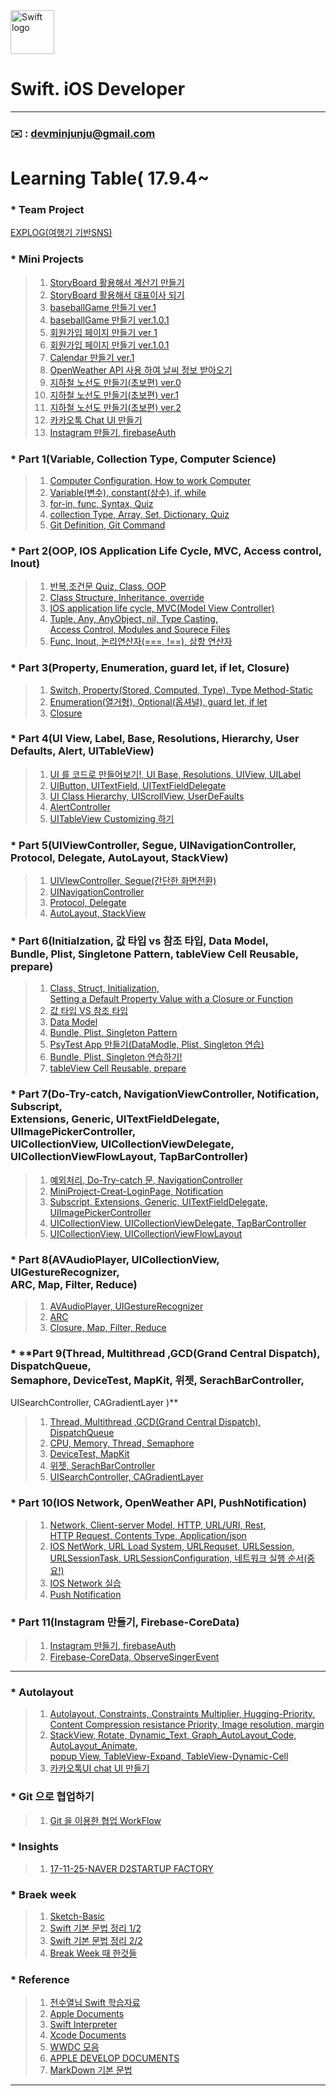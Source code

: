 
<img src="https://swift.org/assets/images/swift.svg" alt="Swift logo" height="70" >


# Swift. iOS Developer  

  
---   
### **:envelope:**  : <devminjunju@gmail.com>


# Learning Table( 17.9.4~

### * **Team Project**
[EXPLOG(여행기 기반SNS)](https://github.com/devminjun/EXPLOG)

### *  **Mini Projects**

> 1. [StoryBoard 활용해서 계산기 만들기](/Mini_Projects/8_17-9-14-Calculator.md) 
> 2. [StoryBoard 활용해서 대표이사 되기](/Mini_Projects/12_17-9-18-StroyBoard.md)
> 3. [baseballGame 만들기 ver.1](/Mini_Projects/16_17-9-21-baseballGame.md)
> 4. [baseballGame 만들기 ver.1.0.1](/Mini_Projects/16-1_17-9-21-BaseBallGame-Version2.md)
> 5. [회원가입 페이지 만들기 ver 1](/Mini_Projects/19_17-9-27-Signup.md)
> 6. [회원가입 페이지 만들기 ver.1.0.1](/Mini_Projects/19-1_17-9-27-Signup-Version2.md)
> 7. [Calendar 만들기 ver.1](/Mini_Projects/44_17-11-8-Calendar.md) 
> 8. [OpenWeather API 사용 하여 날씨 정보 받아오기](/Mini_Projects/49_17-11-16-OpenWeatherAPI.md)
> 9. [지하철 노선도 만들기(초보편) ver.0](/Mini_Projects/CreatSubway.md)
> 10. [지하철 노선도 만들기(초보편) ver.1](https://devminjun.github.io/blog/CreatSubway-ver1)
> 11. [지하철 노선도 만들기(초보편) ver.2](https://devminjun.github.io/blog/CreatSubway-ver2) 
> 12. [카카오톡 Chat UI 만들기](/AutoLayout/Study/17-11-19-kakaotalk.md)
> 13. [Instagram 만들기, firebaseAuth](/Part__11/51_17-11-20-make-instagram-firebase-Auth.md)
>  

### *  **Part 1(Variable, Collection Type, Computer Science)**

> 1. [Computer Configuration, How to work Computer](/Part_1/1_17-9-4-How_to_work_Computer.md)
> 2. [Variable(변수), constant(상수), if, while](/Part_1/2_17-9-5-Variable_constant_if_while.md)
> 3. [for-in, func, Syntax, Quiz](/Part_1/3_17-9-6-for_in_func.md)
> 4. [collection Type, Array, Set, Dictionary, Quiz](/Part_1/4_17-9-7-CollectionType.md)
> 5. [Git Definition, Git Command](/Part_1/5_17-9-8-git.md)

### *  **Part 2(OOP, IOS Application Life Cycle, MVC, Access control, Inout)**

> 1. [반복,조건문 Quiz, Class, OOP](/Part_2/6_17-9-11-Class_OOP.md)
> 2. [Class Structure, Inheritance, override](/Part_2/7_17-9-13-Inheritance_override_class.md)
> 3. [IOS application life cycle, MVC(Model View Controller)](/Part_2/9_17-9-15-LifeCycle_MVC.md)
> 4. [Tuple, Any, AnyObject, nil, Type Casting, <br> Access Control, Modules and Sourece Files](/Part_2/10_17-9-16-Tuple_Any_AnyObject_nil_Typecasting.md)
> 5. [Func, Inout, 논리연산자(===, !==), 삼항 연산자](/Part_2/11_17-9-16-Inout_tripleOperate.md)


### *  **Part 3(Property, Enumeration, guard let, if let, Closure)**

> 1. [Switch, Property(Stored, Computed, Type), Type Method-Static](/Part_3/13_17-9-18-Switch_Property_typeMethod.md)
> 2. [Enumeration(열거형), Optional(옵셔널), guard let, if let ](/Part_3/14_17-9-19-Enumeration_Optional_GuardLet_ifLet.md)
> 3. [Closure](/Part_3/15_17-9-20-Closure.md)


### *  **Part 4(UI View, Label, Base, Resolutions, Hierarchy, User Defaults, Alert, UITableView)** 

> 1. [UI 를 코드로 만들어보기!, UI Base, Resolutions, UIView, UILabel](/Part_4/17_17-9-25-Tutorial-UI.md)
> 2. [UIButton, UITextField, UITextFieldDelegate](/Part_4/18_17-9-26-UIButton-UITextField.md)
> 3. [UI Class Hierarchy, UIScrollView, UserDeFaults](/Part_4/20_17-9-28-UIScrollView-UserDefaults.md)
> 4. [AlertController](/Part_4/20-1_17-9-28-AlertController.md)
> 5. [UITableView Customizing 하기](/Part_4/21_17-9-29-Customizing-TableView.md)
 
### *  **Part 5(UIViewController, Segue, UINavigationController, <br>	 Protocol, Delegate, AutoLayout, StackView)** 

> 1. [UIVIewController, Segue(간단한 화면전환)](/Part_5/22_17-10-10-UIviewController-Segue.md)
> 2. [UINavigationController](/Part_5/23_17-10-11-UINavigationController.md)
> 3. [Protocol, Delegate](/Part_5/24_17-10-12-Protocol-Delegate.md)
> 4. [AutoLayout, StackView](/Part_5/25_17-10-13-AutoLayout-StackView.md)


### *  **Part 6(Initialzation, 값 타입 vs 참조 타입, Data Model, <br> 	Bundle, Plist, Singletone Pattern, tableView Cell Reusable, prepare)** 

> 1. [Class, Struct, Initialization, <br> Setting a Default Property Value with a Closure or Function](/Part_6/26_17-10-16-Class-Struct.md)
> 2. [값 타입 VS 참조 타입 ](/Part_6/27_17-10-16-Class-Struct.md)
> 3. [Data Model](/Part_6/28_17-10-17-Data-Modeling.md)
> 4. [Bundle, Plist, Singleton Pattern](/Part_6/29_17-10-18-Bundle-Plist-Singletone-Pattern.md)
> 5. [PsyTest App 만들기(DataModle, Plist, Singleton 연습)](/Part_6/30_17-10-18-PsyTest.md)
> 6. [Bundle, Plist, Singleton 연습하기!](/Part_6/31_17-10-19-prectice-Bundle-Plist-Singleton.md)
> 7. [tableView Cell Reusable, prepare](/Part_6/32_17-10-20-tableView.md)



### *  **Part 7(Do-Try-catch, NavigationViewController, Notification, Subscript,<br>	 Extensions, Generic, UITextFieldDelegate, UIImagePickerController, <br>	 UICollectionView, UICollectionViewDelegate, UICollectionViewFlowLayout, TapBarController)** 

> 1. [예외처리, Do-Try-catch 문, NavigationController](/Part_7/34_17-10-23-Do_Try_Catch-NavigationController.md)
> 2. [MiniProject-Creat-LoginPage, Notification](/Part_7/35_17-10-24-Login-MiniProject.md)
> 3. [Subscript, Extensions, Generic, UITextFieldDelegate, UIImagePickerController](/Part_7/36_17-10-25-Subscript-Extensions-Generic-UITextFieldDelegate-UIImagePickerController.md)
> 4. [UICollectionView, UICollectionViewDelegate, TapBarController](/Part_7/37_17-10-26-musicfile-FlowLayout.md)
> 5. [UICollectionView, UICollectionViewFlowLayout](/Part_7/38_17-10-27-CollectionView-Gesture.md)
> 

### *  **Part 8(AVAudioPlayer, UICollectionView, UIGestureRecognizer, <br> ARC, Map, Filter, Reduce)** 

> 1. [AVAudioPlayer, UIGestureRecognizer](/Part_8/39_17-10-30-AVAudioPlayer-UICollectionView-UIGestureRecognizer.md)
> 2. [ARC](/Part_8/40_17-10-31-ARC.md)
> 3. [Closure, Map, Filter, Reduce](/Part_8/41_17-11-1-Closure-Delegate.md) 

### * **Part 9(Thread, Multithread ,GCD(Grand Central Dispatch), DispatchQueue, <br> Semaphore, DeviceTest, MapKit, 위젯, SerachBarController, <br> 
UISearchController, CAGradientLayer )** 

> 1. [Thread, Multithread ,GCD(Grand Central Dispatch), DispatchQueue](/Part_9/42_17-11-6-Thread.md)
> 2. [CPU, Memory, Thread, Semaphore](/Part_9/0_CPU-MEMORY-THREAD-Semaphore.md)
> 3. [DeviceTest, MapKit](/Part_9/43_17-11-7-deviceTest-Mapkit.md)
> 4. [위젯, SerachBarController](/Part_9/45_17-11-9-SearchController-Wejet-imagePicker.md)
> 5. [UISearchController, CAGradientLayer](/Part_9/46_17-11-10-SearchBarController-Gradation.md)

### * **Part 10(IOS Network, OpenWeather API, PushNotification)** 

> 1. [Network, Client-server Model, HTTP, URL/URI, Rest, <br> HTTP Request, Contents Type, Application/json](/Part__10/47_17-11-14-Network.md)
> 2. [IOS NetWork, URL Load System, URLRequset, URLSession, <br> URLSessionTask, URLSessionConfiguration, 네트워크 실행 순서(중요!)](/Part__10/48_17-11-16-IOSNetwork.md)
> 4. [IOS Network 실습](Part__10/50_17-11-17-network-day3.md)
> 5. [Push Notification](/Part__10/0_Push_Notification.md)


### * **Part 11(Instagram 만들기, Firebase-CoreData)** 

> 1. [Instagram 만들기, firebaseAuth](/Part__11/51_17-11-20-make-instagram-firebase-Auth.md)
> 2. [Firebase-CoreData, ObserveSingerEvent](/Part__11/52_17-11-26-mak-instagram-firebase-CoreData.md)

---


### *  **Autolayout** 

> 1. [Autolayout, Constraints, Constraints Multiplier, Hugging-Priority, <br> Content Compression resistance Priority, Image resolution, margin](/AutoLayout/Study/17-11-5-firstLecture.md)
> 2. [StackView, Rotate, Dynamic_Text, Graph_AutoLayout_Code, AutoLayout_Animate, <br> popup View, TableView-Expand, TableView-Dynamic-Cell](/AutoLayout/Study/17-11-8-secondLecture.md)
> 3. [카카오톡UI chat UI 만들기](/IOS-AutoLayout/Study/17-11-19-kakaotalk.md)


### *  **Git 으로 협업하기** 

> 1. [Git 을 이용한 협업 WorkFlow](/study/0_17-10-28-github-recture.md)
> 

### * **Insights**

> 1. [17-11-25-NAVER D2STARTUP FACTORY](/study/0_17-11-25-NAVER_D2_STARTUP_FACTORY.md)

### *  **Braek week** 

> 1. [Sketch-Basic](/breakweek/sketch.md)
> 2. [Swift 기본 문법 정리 1/2](/breakweek/2017-10-9-online.md)
> 3. [Swift 기본 문법 정리 2/2](/breakweek/2017-10-10-online.md)
> 4. [Break Week 때 한것들](/breakweek/breakWeek.md)



### * **Reference**

> 1. [전수열님 Swift 학습자료](https://devxoul.gitbooks.io/ios-with-swift-in-40-hours/content/)<br>
> 2. [Apple Documents](https://developer.apple.com/library/content/documentation/Swift/Conceptual/Swift_Programming_Language/)<br>
> 3. [Swift Interpreter](https://swift.sandbox.bluemix.net/#/repl)<br>
> 4. [Xcode Documents](http://help.apple.com/xcode/mac/9.0/#/)<br>
> 5. [WWDC 모음](https://developer.apple.com/videos/)<br>
> 6. [APPLE DEVELOP DOCUMENTS](https://developer.apple.com/documentation) <br>
> 7. [MarkDown 기본 문법](/study/2017-10-13-markdown.md)<br>

---





